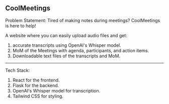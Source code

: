 ## CoolMeetings

Problem Statement: Tired of making notes during meetings? CoolMeetings is here to help!

A website where you can easily upload audio files and get:

1. accurate transcripts using OpenAI's Whisper model.
2. MoM of the Meetings with agenda, participants, and action items.
3. Downloadable text files of the transcripts and MoM.

---

Tech Stack:

1. React for the frontend.
2. Flask for the backend.
3. OpenAI's Whisper model for transcription.
4. Tailwind CSS for styling.
